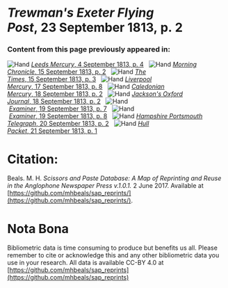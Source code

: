 # *Trewman's Exeter Flying Post*, 23 September 1813, p. 2  
  
### Content from this page previously appeared in:  
![Hand](http://scissorsandpaste.net/wp-content/uploads/2017/06/smallhandpointer.png) [*Leeds Mercury*, 4 September 1813, p. 4](https://mhbeals.github.io/sap_html/Leeds-Mercury/Leeds-Mercury-4-September-1813-p-4)  
![Hand](http://scissorsandpaste.net/wp-content/uploads/2017/06/smallhandpointer.png) [*Morning Chronicle*, 15 September 1813, p. 2](https://mhbeals.github.io/sap_html/Morning-Chronicle/Morning-Chronicle-15-September-1813-p-2)  
![Hand](http://scissorsandpaste.net/wp-content/uploads/2017/06/smallhandpointer.png) [*The Times*, 15 September 1813, p. 3](https://mhbeals.github.io/sap_html/The-Times/The-Times-15-September-1813-p-3)  
![Hand](http://scissorsandpaste.net/wp-content/uploads/2017/06/smallhandpointer.png) [*Liverpool Mercury*, 17 September 1813, p. 8](https://mhbeals.github.io/sap_html/Liverpool-Mercury/Liverpool-Mercury-17-September-1813-p-8)  
![Hand](http://scissorsandpaste.net/wp-content/uploads/2017/06/smallhandpointer.png) [*Caledonian Mercury*, 18 September 1813, p. 2](https://mhbeals.github.io/sap_html/Caledonian-Mercury/Caledonian-Mercury-18-September-1813-p-2)  
![Hand](http://scissorsandpaste.net/wp-content/uploads/2017/06/smallhandpointer.png) [*Jackson's Oxford Journal*, 18 September 1813, p. 2](https://mhbeals.github.io/sap_html/Jackson's-Oxford-Journal/Jackson's-Oxford-Journal-18-September-1813-p-2)  
![Hand](http://scissorsandpaste.net/wp-content/uploads/2017/06/smallhandpointer.png) [*Examiner*, 19 September 1813, p. 7](https://mhbeals.github.io/sap_html/Examiner/Examiner-19-September-1813-p-7)  
![Hand](http://scissorsandpaste.net/wp-content/uploads/2017/06/smallhandpointer.png) [*Examiner*, 19 September 1813, p. 8](https://mhbeals.github.io/sap_html/Examiner/Examiner-19-September-1813-p-8)  
![Hand](http://scissorsandpaste.net/wp-content/uploads/2017/06/smallhandpointer.png) [*Hampshire Portsmouth Telegraph*, 20 September 1813, p. 2](https://mhbeals.github.io/sap_html/Hampshire-Portsmouth-Telegraph/Hampshire-Portsmouth-Telegraph-20-September-1813-p-2)  
![Hand](http://scissorsandpaste.net/wp-content/uploads/2017/06/smallhandpointer.png) [*Hull Packet*, 21 September 1813, p. 1](https://mhbeals.github.io/sap_html/Hull-Packet/Hull-Packet-21-September-1813-p-1)  


# Citation: 

Beals. M. H. *Scissors and Paste Database: A Map of Reprinting and Reuse in the Anglophone Newspaper Press v.1.0.1.* 2 June 2017. Available at [https://github.com/mhbeals/sap_reprints/](https://github.com/mhbeals/sap_reprints/). 

# Nota Bona

Bibliometric data is time consuming to produce but benefits us all. Please remember to cite or acknowledge this and any other bibliometric data you use in your research. All data is available CC-BY 4.0 at [https://github.com/mhbeals/sap_reprints](https://github.com/mhbeals/sap_reprints)